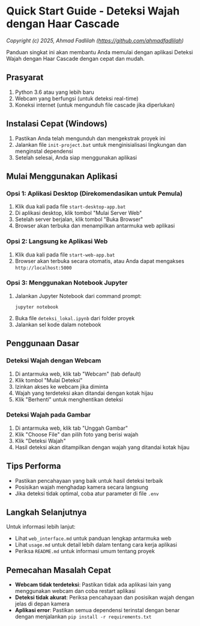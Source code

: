 # Quick Start Guide - Deteksi Wajah dengan Haar Cascade

*Copyright (c) 2025, Ahmad Fadlilah (https://github.com/ahmadfadlilah)*

Panduan singkat ini akan membantu Anda memulai dengan aplikasi Deteksi Wajah dengan Haar Cascade dengan cepat dan mudah.

## Prasyarat

1. Python 3.6 atau yang lebih baru
2. Webcam yang berfungsi (untuk deteksi real-time)
3. Koneksi internet (untuk mengunduh file cascade jika diperlukan)

## Instalasi Cepat (Windows)

1. Pastikan Anda telah mengunduh dan mengekstrak proyek ini
2. Jalankan file `init-project.bat` untuk menginisialisasi lingkungan dan menginstal dependensi
3. Setelah selesai, Anda siap menggunakan aplikasi

## Mulai Menggunakan Aplikasi

### Opsi 1: Aplikasi Desktop (Direkomendasikan untuk Pemula)

1. Klik dua kali pada file `start-desktop-app.bat`
2. Di aplikasi desktop, klik tombol "Mulai Server Web"
3. Setelah server berjalan, klik tombol "Buka Browser"
4. Browser akan terbuka dan menampilkan antarmuka web aplikasi

### Opsi 2: Langsung ke Aplikasi Web

1. Klik dua kali pada file `start-web-app.bat`
2. Browser akan terbuka secara otomatis, atau Anda dapat mengakses `http://localhost:5000`

### Opsi 3: Menggunakan Notebook Jupyter

1. Jalankan Jupyter Notebook dari command prompt:
   ```
   jupyter notebook
   ```
2. Buka file `deteksi_lokal.ipynb` dari folder proyek
3. Jalankan sel kode dalam notebook

## Penggunaan Dasar

### Deteksi Wajah dengan Webcam

1. Di antarmuka web, klik tab "Webcam" (tab default)
2. Klik tombol "Mulai Deteksi"
3. Izinkan akses ke webcam jika diminta
4. Wajah yang terdeteksi akan ditandai dengan kotak hijau
5. Klik "Berhenti" untuk menghentikan deteksi

### Deteksi Wajah pada Gambar

1. Di antarmuka web, klik tab "Unggah Gambar"
2. Klik "Choose File" dan pilih foto yang berisi wajah
3. Klik "Deteksi Wajah"
4. Hasil deteksi akan ditampilkan dengan wajah yang ditandai kotak hijau

## Tips Performa

- Pastikan pencahayaan yang baik untuk hasil deteksi terbaik
- Posisikan wajah menghadap kamera secara langsung
- Jika deteksi tidak optimal, coba atur parameter di file `.env`

## Langkah Selanjutnya

Untuk informasi lebih lanjut:
- Lihat `web_interface.md` untuk panduan lengkap antarmuka web
- Lihat `usage.md` untuk detail lebih dalam tentang cara kerja aplikasi
- Periksa `README.md` untuk informasi umum tentang proyek

## Pemecahan Masalah Cepat

- **Webcam tidak terdeteksi**: Pastikan tidak ada aplikasi lain yang menggunakan webcam dan coba restart aplikasi
- **Deteksi tidak akurat**: Periksa pencahayaan dan posisikan wajah dengan jelas di depan kamera
- **Aplikasi error**: Pastikan semua dependensi terinstal dengan benar dengan menjalankan `pip install -r requirements.txt`
